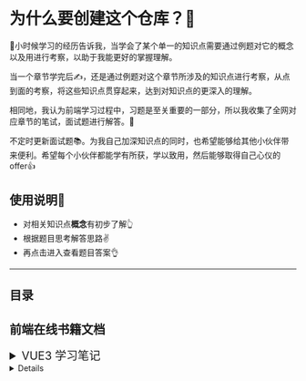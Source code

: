 # 为什么要创建这个仓库？💪


👶小时候学习的经历告诉我，当学会了某个单一的知识点需要通过例题对它的概念以及用进行考察，以助于我能更好的掌握理解。

当一个章节学完后✍，还是通过例题对这个章节所涉及的知识点进行考察，从点到面的考察，将这些知识点贯穿起来，达到对知识点的更深入的理解。

相同地，我认为前端学习过程中，习题是至关重要的一部分，所以我收集了全网对应章节的笔试，面试题进行解答。📗

不定时更新面试题📚。为我自己加深知识点的同时，也希望能够给其他小伙伴带来便利。希望每个小伙伴都能学有所获，学以致用，然后能够取得自己心仪的offer👍

## 使用说明📑

- 对相关知识点**概念**有初步了解👆
- 根据题目思考解答思路✌
- 再点击进入查看题目答案👌

----
## 目录

## 前端在线书籍文档
<details>
<summary id="csshtml" style="font-size:20px">VUE3 学习笔记</summary>

* [初识setup](https://github.com/Daudxu)

</details>
<details>